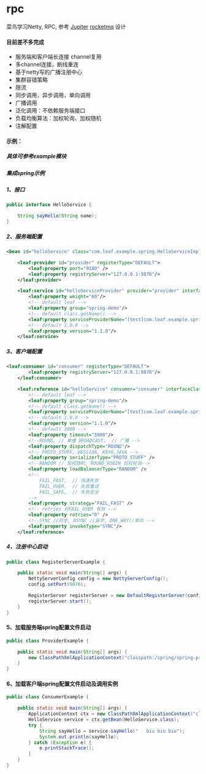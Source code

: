 # rpc
菜鸟学习Netty, RPC,
参考 [Jupiter](https://github.com/fengjiachun/Jupiter) [rocketmq](https://github.com/apache/rocketmq) 设计

#### 目前差不多完成
+ 服务端和客户端长连接 channel复用
+ 多channel连接，断线重连
+ 基于netty写的广播注册中心
+ 集群容错策略
+ 限流
+ 同步调用，异步调用，单向调用
+ 广播调用
+ 泛化调用：不依赖服务端接口
+ 负载均衡算法：加权轮询、加权随机
+ 注解配置


#### 示例：
##### 具体可参考example模块
##### 集成spring示例

##### 1、接口
```` java
public interface HelloService {

    String sayHello(String name);
}
````
##### 2、服务端配置
```` xml
<bean id="helloService" class="com.leaf.example.spring.HelloServiceImpl"/>

    <leaf:provider id="provider" registerType="DEFAULT">
        <leaf:property port="9180" />
        <leaf:property registryServer="127.0.0.1:9876"/>
    </leaf:provider>

    <leaf:service id="helloServiceProvider" provider="provider" interfaceClass="com.leaf.example.spring.HelloService" ref="helloService">
        <leaf:property weight="60"/>
        <!-- default leaf -->
        <leaf:property group="spring-demo"/>
        <!-- default class.getName() -->
        <leaf:property serviceProviderName="[test]com.leaf.example.spring.HelloService"/>
        <!-- default 1.0.0 -->
        <leaf:property version="1.1.0"/>
    </leaf:service>
````
##### 3、客户端配置
```` xml
<leaf:consumer id="consumer" registerType="DEFAULT">
        <leaf:property registryServer="127.0.0.1:9876"/>
    </leaf:consumer>

    <leaf:reference id="helloService" consumer="consumer" interfaceClass="com.leaf.example.spring.HelloService">
        <!-- default leaf -->
        <leaf:property group="spring-demo"/>
        <!-- default class.getName() -->
        <leaf:property serviceProviderName="[test]com.leaf.example.spring.HelloService"/>
        <!-- default 1.0.0 -->
        <leaf:property version="1.1.0"/>
        <!-- default 3000 -->
        <leaf:property timeout="3000"/>
        <!--ROUND, // 单播 BROADCAST;  // 广播 -->
        <leaf:property dispatchType="ROUND"/>
        <!-- PROTO_STUFF, HESSIAN, KRYO,JAVA -->
        <leaf:property serializerType="PROTO_STUFF" />
        <!--RANDOM // 加权随机, ROUND_ROBIN 加权轮询-->
        <leaf:property loadBalancerType="RANDOM" />
        <!--
            FAIL_FAST,  // 快速失败
            FAIL_OVER,  // 失败重试
            FAIL_SAFE,  // 失败安全
        -->
        <leaf:property strategy="FAIL_FAST" />
        <!-- retries 对FAIL_OVER 有效 -->
        <leaf:property retries="0" />
        <!--SYNC //同步, ASYNC //异步, ONE_WAY//单向 -->
        <leaf:property invokeType="SYNC"/>
    </leaf:reference>
````
##### 4、注册中心启动
```` java
public class RegisterServerExample {

    public static void main(String[] args) {
        NettyServerConfig config = new NettyServerConfig();
        config.setPort(9876);

        RegisterServer registerServer = new DefaultRegisterServer(config);
        registerServer.start();
    }
}
````

#### 5、加载服务端spring配置文件启动
```` java
public class ProviderExample {

    public static void main(String[] args) {
        new ClassPathXmlApplicationContext("classpath:/spring/spring-provider.xml");
    }
}
````

#### 6、加载客户端spring配置文件启动及调用实例
```` java
public class ConsumerExample {

    public static void main(String[] args) {
        ApplicationContext ctx = new ClassPathXmlApplicationContext("classpath:/spring/spring-consumer.xml");
        HelloService service = ctx.getBean(HelloService.class);
        try {
            String sayHello = service.sayHello("   biu biu biu");
            System.out.println(sayHello);
        } catch (Exception e) {
            e.printStackTrace();
        }
    }
}
````
